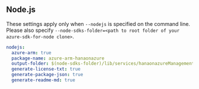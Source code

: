 ## Node.js

These settings apply only when `--nodejs` is specified on the command line.
Please also specify `--node-sdks-folder=<path to root folder of your azure-sdk-for-node clone>`.

``` yaml $(nodejs)
nodejs:
  azure-arm: true
  package-name: azure-arm-hanaonazure
  output-folder: $(node-sdks-folder)/lib/services/hanaonazureManagement
  generate-license-txt: true
  generate-package-json: true
  generate-readme-md: true
```
